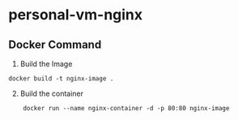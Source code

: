 # personal-vm-nginx

## Docker Command

1. Build the Image
```
docker build -t nginx-image .
```

2. Build the container
```
    docker run --name nginx-container -d -p 80:80 nginx-image
```